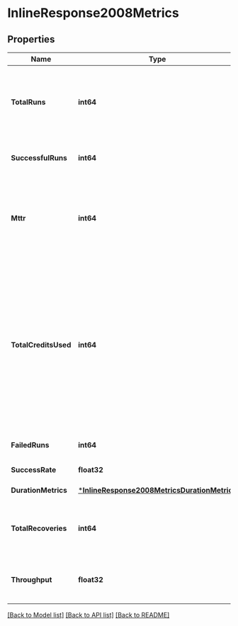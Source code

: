 # InlineResponse2008Metrics

## Properties
Name | Type | Description | Notes
------------ | ------------- | ------------- | -------------
**TotalRuns** | **int64** | The total number of runs, including runs that are still on-hold or running. | [default to null]
**SuccessfulRuns** | **int64** | The number of successful runs. | [default to null]
**Mttr** | **int64** | The mean time to recovery (mean time between failures and their next success) in seconds. | [default to null]
**TotalCreditsUsed** | **int64** | The total credits consumed by the workflow in the aggregation window. Note that Insights is not a real time financial reporting tool and should not be used for credit reporting. | [default to null]
**FailedRuns** | **int64** | The number of failed runs. | [default to null]
**SuccessRate** | **float32** |  | [default to null]
**DurationMetrics** | [***InlineResponse2008MetricsDurationMetrics**](inline_response_200_8_metrics_duration_metrics.md) |  | [default to null]
**TotalRecoveries** | **int64** | The number of recovered workflow executions per day. | [default to null]
**Throughput** | **float32** | The average number of runs per day. | [default to null]

[[Back to Model list]](../README.md#documentation-for-models) [[Back to API list]](../README.md#documentation-for-api-endpoints) [[Back to README]](../README.md)

